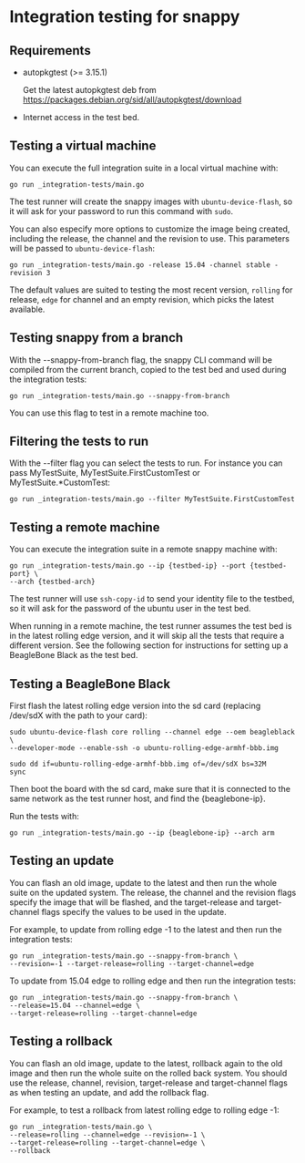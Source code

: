 # Integration testing for snappy

## Requirements

 *  autopkgtest (>= 3.15.1)

    Get the latest autopkgtest deb from
    https://packages.debian.org/sid/all/autopkgtest/download

 *  Internet access in the test bed.

## Testing a virtual machine

You can execute the full integration suite in a local virtual machine with:

    go run _integration-tests/main.go

The test runner will create the snappy images with `ubuntu-device-flash`, so it
will ask for your password to run this command with `sudo`.

You can also especify more options to customize the image being created, including
the release, the channel and the revision to use. This parameters will be passed
to `ubuntu-device-flash`:

    go run _integration-tests/main.go -release 15.04 -channel stable -revision 3

The default values are suited to testing the most recent version, `rolling` for
release, `edge` for channel and an empty revision, which picks the latest
available.

## Testing snappy from a branch

With the --snappy-from-branch flag, the snappy CLI command will be compiled
from the current branch, copied to the test bed and used during the integration
tests:

    go run _integration-tests/main.go --snappy-from-branch

You can use this flag to test in a remote machine too.

## Filtering the tests to run

With the --filter flag you can select the tests to run. For instance you can
pass MyTestSuite, MyTestSuite.FirstCustomTest or MyTestSuite.*CustomTest:

    go run _integration-tests/main.go --filter MyTestSuite.FirstCustomTest

## Testing a remote machine

You can execute the integration suite in a remote snappy machine with:

    go run _integration-tests/main.go --ip {testbed-ip} --port {testbed-port} \
    --arch {testbed-arch}

The test runner will use `ssh-copy-id` to send your identity file to the
testbed, so it will ask for the password of the ubuntu user in the test bed.

When running in a remote machine, the test runner assumes the test bed is in
the latest rolling edge version, and it will skip all the tests that
require a different version. See the following section for instructions for
setting up a BeagleBone Black as the test bed.

## Testing a BeagleBone Black

First flash the latest rolling edge version into the sd card
(replacing /dev/sdX with the path to your card):

    sudo ubuntu-device-flash core rolling --channel edge --oem beagleblack \
    --developer-mode --enable-ssh -o ubuntu-rolling-edge-armhf-bbb.img

    sudo dd if=ubuntu-rolling-edge-armhf-bbb.img of=/dev/sdX bs=32M
    sync

Then boot the board with the sd card, make sure that it is connected to the
same network as the test runner host, and find the {beaglebone-ip}.

Run the tests with:

    go run _integration-tests/main.go --ip {beaglebone-ip} --arch arm

## Testing an update

You can flash an old image, update to the latest and then run the whole suite
on the updated system. The release, the channel and the revision flags specify
the image that will be flashed, and the target-release and target-channel flags
specify the values to be used in the update.

For example, to update from rolling edge -1 to the latest and then run the
integration tests:

    go run _integration-tests/main.go --snappy-from-branch \
    --revision=-1 --target-release=rolling --target-channel=edge

To update from 15.04 edge to rolling edge and then run the integration tests:

    go run _integration-tests/main.go --snappy-from-branch \
    --release=15.04 --channel=edge \
    --target-release=rolling --target-channel=edge

## Testing a rollback

You can flash an old image, update to the latest, rollback again to the old
image and then run the whole suite on the rolled back system. You should use
the release, channel, revision, target-release and target-channel flags as when
testing an update, and add the rollback flag.

For example, to test a rollback from latest rolling edge to rolling edge -1:

    go run _integration-tests/main.go \
    --release=rolling --channel=edge --revision=-1 \
    --target-release=rolling --target-channel=edge \
    --rollback
